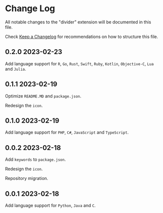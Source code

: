 # Change Log

All notable changes to the "divider" extension will be documented in this file.

Check [Keep a Changelog](http://keepachangelog.com/) for recommendations on how to structure this file.

## 0.2.0 2023-02-23

Add language support for `R`, `Go`, `Rust`, `Swift`, `Ruby`, `Kotlin`, `Objective-C`, `Lua` and `Julia`.

## 0.1.1 2023-02-19

Optimize `README.MD` and `package.json`.

Redesign the `icon`.

## 0.1.0 2023-02-19

Add language support for `PHP`, `C#`, `JavaScript` and `TypeScript`.

## 0.0.2 2023-02-18

Add `keywords` to `package.json`.

Redesign the `icon`.

Repository migration.

## 0.0.1 2023-02-18

Add language support for `Python`, `Java` and `C`.

